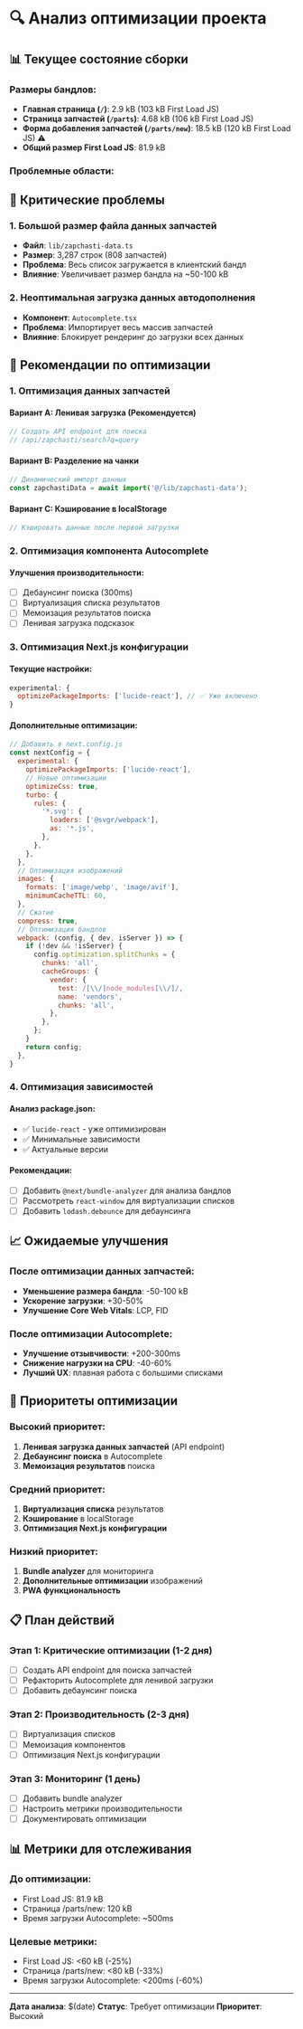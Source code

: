 # 🔍 Анализ оптимизации проекта

## 📊 Текущее состояние сборки

### Размеры бандлов:
- **Главная страница (`/`)**: 2.9 kB (103 kB First Load JS)
- **Страница запчастей (`/parts`)**: 4.68 kB (106 kB First Load JS)  
- **Форма добавления запчастей (`/parts/new`)**: 18.5 kB (120 kB First Load JS) ⚠️
- **Общий размер First Load JS**: 81.9 kB

### Проблемные области:

## 🚨 Критические проблемы

### 1. Большой размер файла данных запчастей
- **Файл**: `lib/zapchasti-data.ts`
- **Размер**: 3,287 строк (808 запчастей)
- **Проблема**: Весь список загружается в клиентский бандл
- **Влияние**: Увеличивает размер бандла на ~50-100 kB

### 2. Неоптимальная загрузка данных автодополнения
- **Компонент**: `Autocomplete.tsx`
- **Проблема**: Импортирует весь массив запчастей
- **Влияние**: Блокирует рендеринг до загрузки всех данных

## 🔧 Рекомендации по оптимизации

### 1. Оптимизация данных запчастей

#### Вариант A: Ленивая загрузка (Рекомендуется)
```typescript
// Создать API endpoint для поиска
// /api/zapchasti/search?q=query
```

#### Вариант B: Разделение на чанки
```typescript
// Динамический импорт данных
const zapchastiData = await import('@/lib/zapchasti-data');
```

#### Вариант C: Кэширование в localStorage
```typescript
// Кэшировать данные после первой загрузки
```

### 2. Оптимизация компонента Autocomplete

#### Улучшения производительности:
- [ ] Дебаунсинг поиска (300ms)
- [ ] Виртуализация списка результатов
- [ ] Мемоизация результатов поиска
- [ ] Ленивая загрузка подсказок

### 3. Оптимизация Next.js конфигурации

#### Текущие настройки:
```javascript
experimental: {
  optimizePackageImports: ['lucide-react'], // ✅ Уже включено
}
```

#### Дополнительные оптимизации:
```javascript
// Добавить в next.config.js
const nextConfig = {
  experimental: {
    optimizePackageImports: ['lucide-react'],
    // Новые оптимизации
    optimizeCss: true,
    turbo: {
      rules: {
        '*.svg': {
          loaders: ['@svgr/webpack'],
          as: '*.js',
        },
      },
    },
  },
  // Оптимизация изображений
  images: {
    formats: ['image/webp', 'image/avif'],
    minimumCacheTTL: 60,
  },
  // Сжатие
  compress: true,
  // Оптимизация бандлов
  webpack: (config, { dev, isServer }) => {
    if (!dev && !isServer) {
      config.optimization.splitChunks = {
        chunks: 'all',
        cacheGroups: {
          vendor: {
            test: /[\\/]node_modules[\\/]/,
            name: 'vendors',
            chunks: 'all',
          },
        },
      };
    }
    return config;
  },
}
```

### 4. Оптимизация зависимостей

#### Анализ package.json:
- ✅ `lucide-react` - уже оптимизирован
- ✅ Минимальные зависимости
- ✅ Актуальные версии

#### Рекомендации:
- [ ] Добавить `@next/bundle-analyzer` для анализа бандлов
- [ ] Рассмотреть `react-window` для виртуализации списков
- [ ] Добавить `lodash.debounce` для дебаунсинга

## 📈 Ожидаемые улучшения

### После оптимизации данных запчастей:
- **Уменьшение размера бандла**: -50-100 kB
- **Ускорение загрузки**: +30-50%
- **Улучшение Core Web Vitals**: LCP, FID

### После оптимизации Autocomplete:
- **Улучшение отзывчивости**: +200-300ms
- **Снижение нагрузки на CPU**: -40-60%
- **Лучший UX**: плавная работа с большими списками

## 🎯 Приоритеты оптимизации

### Высокий приоритет:
1. **Ленивая загрузка данных запчастей** (API endpoint)
2. **Дебаунсинг поиска** в Autocomplete
3. **Мемоизация результатов** поиска

### Средний приоритет:
1. **Виртуализация списка** результатов
2. **Кэширование** в localStorage
3. **Оптимизация Next.js конфигурации**

### Низкий приоритет:
1. **Bundle analyzer** для мониторинга
2. **Дополнительные оптимизации** изображений
3. **PWA функциональность**

## 📋 План действий

### Этап 1: Критические оптимизации (1-2 дня)
- [ ] Создать API endpoint для поиска запчастей
- [ ] Рефакторить Autocomplete для ленивой загрузки
- [ ] Добавить дебаунсинг поиска

### Этап 2: Производительность (2-3 дня)
- [ ] Виртуализация списков
- [ ] Мемоизация компонентов
- [ ] Оптимизация Next.js конфигурации

### Этап 3: Мониторинг (1 день)
- [ ] Добавить bundle analyzer
- [ ] Настроить метрики производительности
- [ ] Документировать оптимизации

## 📊 Метрики для отслеживания

### До оптимизации:
- First Load JS: 81.9 kB
- Страница /parts/new: 120 kB
- Время загрузки Autocomplete: ~500ms

### Целевые метрики:
- First Load JS: <60 kB (-25%)
- Страница /parts/new: <80 kB (-33%)
- Время загрузки Autocomplete: <200ms (-60%)

---

**Дата анализа**: $(date)
**Статус**: Требует оптимизации
**Приоритет**: Высокий
